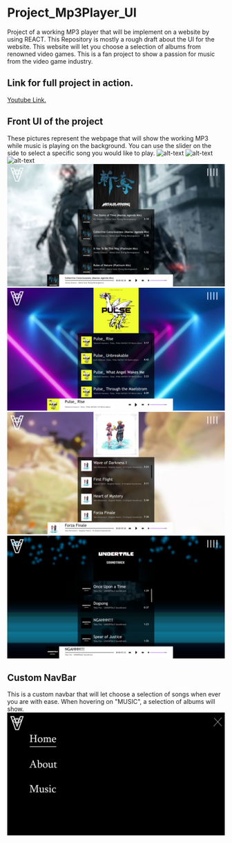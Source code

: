 # Project_Mp3Player_UI
Project of a working MP3 player that will be implement on a website by using REACT. This Repository is mostly a rough draft about the UI for the website. This website will let you choose a selection of albums from renowned video games. This is a fan project to show a passion for music from the video game industry. 

## Link for full project in action.
[Youtube Link.](https://www.youtube.com/watch?v=CSkOo_5GSiE)

## Front UI of the project
These pictures represent the webpage that will show the working MP3 while music is playing on the background. You can use the slider on the side to select a specific song you would like to play.
![alt-text](Pictures/Index2x.png)
![alt-text](Pictures/Index1-2x.png)
![alt-text](Pictures/AstralChain2x.png)
![alt-text](Pictures/MetalGearRising2x.png)
![alt-text](Pictures/Pulse2x.png)
![alt-text](Pictures/KingdomHearts2x.png)
![alt-text](Pictures/Undertale2x.png)

## Custom NavBar
This is a custom navbar that will let choose a selection of songs when ever you are with ease. When hovering on "MUSIC", a selection of albums will show.
![alt-text](Pictures/NavBar2x.png)
